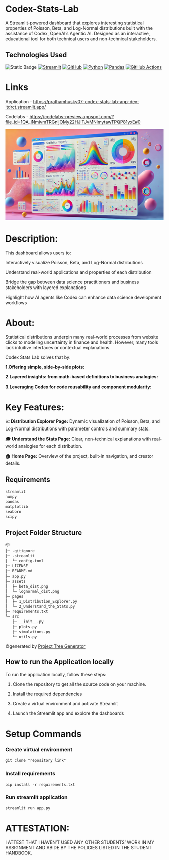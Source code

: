 # Codex-Stats-Lab

A Streamlit-powered dashboard that explores interesting statistical properties of Poisson, Beta, and Log-Normal distributions built with the assistance of Codex, OpenAI’s Agentic AI. Designed as an interactive, educational tool for both technical users and non-technical stakeholders.

## Technologies Used

![Static Badge](https://img.shields.io/badge/OpenAI-%23412991?style=for-the-badge&logo=OpenAI&logoColor=%23412991&color=red)
[![Streamlit](https://img.shields.io/badge/Streamlit-FF4B4B?style=for-the-badge&logo=Streamlit&logoColor=white)](https://streamlit.io/)
[![GitHub](https://img.shields.io/badge/GitHub-100000?style=for-the-badge&logo=github&logoColor=white)](https://github.com/)
[![Python](https://img.shields.io/badge/Python-FFD43B?style=for-the-badge&logo=python&logoColor=blue)](https://www.python.org/)
[![Pandas](https://img.shields.io/badge/Pandas-2C2D72?style=for-the-badge&logo=pandas&logoColor=white)](https://pandas.pydata.org/)
[![GitHub Actions](https://img.shields.io/badge/Github%20Actions-282a2e?style=for-the-badge&logo=githubactions&logoColor=367cfe)](https://github.com/features/actions)


# Links

Application - https://prathamhusky07-codex-stats-lab-app-dev-itdrct.streamlit.app/

Codelabs - https://codelabs-preview.appspot.com/?file_id=1QA_iNmivmTRGnljOMy22HJlTJvMNlmytawTPQP81yxE#0


![Alt text](assets/arch.png)

# Description:

This dashboard allows users to:

Interactively visualize Poisson, Beta, and Log-Normal distributions

Understand real-world applications and properties of each distribution

Bridge the gap between data science practitioners and business stakeholders with layered explanations

Highlight how AI agents like Codex can enhance data science development workflows


# About:

Statistical distributions underpin many real-world processes from website clicks to modeling uncertainty in finance and health. However, many tools lack intuitive interfaces or contextual explanations.

Codex Stats Lab solves that by:

**1.Offering simple, side-by-side plots:**

**2.Layered insights: from math-based definitions to business analogies:**

**3.Leveraging Codex for code reusability and component modularity:**

# Key Features:

**📈 Distribution Explorer Page:**
Dynamic visualization of Poisson, Beta, and Log-Normal distributions with parameter controls and summary stats.

**🎓 Understand the Stats Page:**
Clear, non-technical explanations with real-world analogies for each distribution.

**🏠 Home Page:**
Overview of the project, built-in navigation, and creator details.


## Requirements
```
streamlit
numpy
pandas
matplotlib
seaborn
scipy

```

## Project Folder Structure

```
📦 
├─ .gitignore
├─ .streamlit
│  └─ config.toml
├─ LICENSE
├─ README.md
├─ app.py
├─ assets
│  ├─ beta_dist.png
│  └─ lognormal_dist.png
├─ pages
│  ├─ 1_Distribution_Explorer.py
│  └─ 2_Understand_the_Stats.py
├─ requirements.txt
└─ src
   ├─ __init__.py
   ├─ plots.py
   ├─ simulations.py
   └─ utils.py
```
©generated by [Project Tree Generator](https://woochanleee.github.io/project-tree-generator)

## How to run the Application locally

To run the application locally, follow these steps:

1. Clone the repository to get all the source code on your machine.

2. Install the required dependencies

3. Create a virtual environment and activate Streamlit

4. Launch the Streamlit app and explore the dashboards


# Setup Commands

### Create virtual environment

```
git clone "repository link"
```

### Install requirements

```
pip install -r requirements.txt
```

### Run streamlit application

```
streamlit run app.py
```

# ATTESTATION:

I ATTEST THAT I HAVEN’T USED ANY OTHER STUDENTS’ WORK IN MY ASSIGNMENT AND ABIDE BY THE POLICIES LISTED IN THE STUDENT HANDBOOK.
